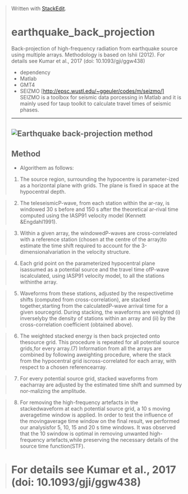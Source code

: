 


> Written with [StackEdit](https://stackedit.io/).
> # earthquake_back_projection
> Back-projection of high-frequency radiation from earthquake source using multiple arrays. Methodology is based on Ishii (2012). For details see Kumar et al., 2017 (doi: 10.1093/gji/ggw438)
> - dependency 
> - Matlab
> - GMT4
> - SEIZMO [http://epsc.wustl.edu/~ggeuler/codes/m/seizmo/]
>        SEIZMO is a toolbox for seismic data porcessing in Matlab and it is mainly used for taup toolkit to calculate travel times of seismic phases.
> ---
> ![Earthquake back-projection method](https://github.com/ajay6763/eaethquake_back_projection/blob/master/BP_EQ.jpg)
> --
>  ## Method
>  - Algorithem as follows:
> 1. The source region, surrounding the hypocentre is parameter-ized as a horizontal plane with grids. The plane is fixed in space at the hypocentral depth.

> 2. The teleseismicP-wave, from each station within the ar-ray, is windowed 30 s before and 150 s after the theoretical ar-rival time computed using the IASP91 velocity model (Kennett &Engdahl1991).

> 3. Within a given array, the windowedP-waves are cross-correlated with a reference station (chosen at the centre of the array)to estimate the time shift required to account for the 3-dimensionalvariation in the velocity structure.

> 4. Each grid point on the parameterized hypocentral plane isassumed as a potential source and the travel time ofP-wave iscalculated, using IASP91 velocity model, to all the stations withinthe array.

>5. Waveforms from these stations, adjusted by the respectivetime shifts (computed from cross-correlation), are stacked together,starting from the calculatedP-wave arrival time for a given sourcegrid. During stacking, the waveforms are weighted (i) inverselyby the density of stations within an array and (ii) by the cross-correlation coefficient (obtained above).

>6. The weighted stacked energy is then back projected onto thesource grid. This procedure is repeated for all potential source grids,for every array.(7) Information from all the arrays are combined by following aweighting procedure, where the stack from the hypocentral grid iscross-correlated for each array, with respect to a chosen referencearray.

>7. For every potential source grid, stacked waveforms from eacharray are adjusted by the estimated time shift and summed by nor-malizing the amplitude.

>8. For removing the high-frequency artefacts in the stackedwaveform at each potential source grid, a 10 s moving averagetime window is applied. In order to test the influence of the movingaverage time window on the final result, we performed our analysisfor 5, 10, 15 and 20 s time windows. It was observed that the 10 swindow is optimal in removing unwanted high-frequency artefacts,while preserving the necessary details of the source time function(STF).

> # For details see Kumar et al., 2017 (doi: 10.1093/gji/ggw438)
